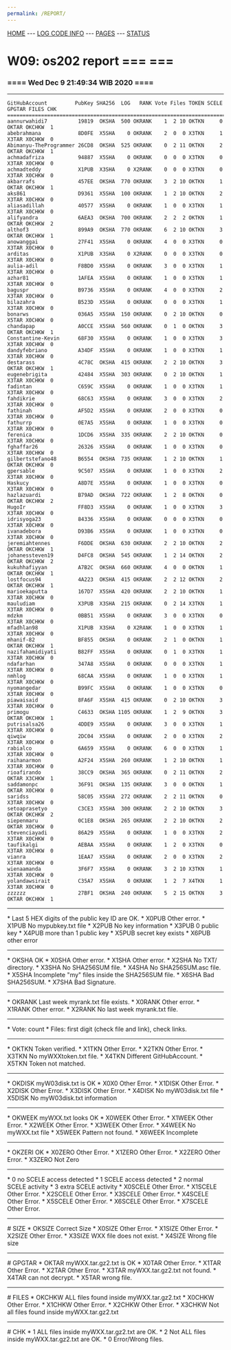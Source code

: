 ```yaml
---
permalink: /REPORT/
---
```

[HOME](../) ---
[LOG CODE INFO](https://osp4diss.vlsm.org/ETC/logCodes.txt) ---
[PAGES](../GitHubPages/) ---
[STATUS](../STATUS/)

# W09: os202 report === ===
### ==== Wed Dec  9 21:49:34 WIB 2020 ====
<hr>

```
GitHubAccount         PubKey SHA256  LOG   RANK Vote Files TOKEN SCELE GPGTAR FILES CHK
=======================================================================================
aannurwahidi7          19819  OKSHA  500 OKRANK    1  2 10 OKTKN     0  OKTAR OKCHKW  1
abebrahmana            8D0FE  X5SHA    0 OKRANK    2  0  0 X3TKN     1  X3TAR X0CHKW  0
Abimanyu-TheProgrammer 26CD8  OKSHA  525 OKRANK    0  2 11 OKTKN     2  OKTAR OKCHKW  1
achmadafriza           94887  X5SHA    0 OKRANK    0  0  0 X3TKN     0  X3TAR X0CHKW  0
achmadteddy            X1PUB  X3SHA    0 X2RANK    0  0  0 X3TKN     0  X3TAR X0CHKW  0
akbarrafs              457EE  OKSHA  770 OKRANK    3  2 10 OKTKN     1  OKTAR OKCHKW  1
aks861                 D9361  X5SHA  100 OKRANK    1  2 10 OKTKN     2  X3TAR X0CHKW  0
aliasadillah           40577  X5SHA    0 OKRANK    1  0  0 X3TKN     1  X3TAR X0CHKW  0
alifyandra             6AEA3  OKSHA  700 OKRANK    2  2  2 OKTKN     1  OKTAR OKCHKW  2
althof3                899A9  OKSHA  770 OKRANK    6  2 10 OKTKN     3  OKTAR OKCHKW  1
anowanggai             27F41  X5SHA    0 OKRANK    4  0  0 X3TKN     0  X3TAR X0CHKW  0
arditas                X1PUB  X3SHA    0 X2RANK    0  0  0 X3TKN     0  X3TAR X0CHKW  0
aulia-adil             F8BD0  X5SHA    0 OKRANK    3  0  0 X3TKN     1  X3TAR X0CHKW  0
azhar81                1AFEA  X5SHA    0 OKRANK    1  0  0 X3TKN     1  X3TAR X0CHKW  0
baguspr                B9736  X5SHA    0 OKRANK    4  0  0 X3TKN     2  X3TAR X0CHKW  0
bilazahra              B523D  X5SHA    0 OKRANK    0  0  0 X3TKN     1  X3TAR X0CHKW  0
bonarws                036A5  X5SHA  150 OKRANK    0  2 10 OKTKN     0  X5TAR X0CHKW  0
chandapap              A0CCE  X5SHA  560 OKRANK    0  1  0 OKTKN     3  OKTAR OKCHKW  1
Constantine-Kevin      68F30  X5SHA    0 OKRANK    1  0  0 X3TKN     3  X3TAR X0CHKW  0
dandyfebriano          A34DF  X5SHA    0 OKRANK    1  0  0 X3TKN     1  X3TAR X0CHKW  0
destarass              4C78C  OKSHA  415 OKRANK    2  2 10 OKTKN     3  OKTAR OKCHKW  1
eugenebrigita          42484  X5SHA  303 OKRANK    0  2 10 OKTKN     1  X3TAR X0CHKW  0
fadintan               C659C  X5SHA    0 OKRANK    1  0  0 X3TKN     1  X3TAR X0CHKW  0
fahdikrie              68C63  X5SHA    0 OKRANK    3  0  0 X3TKN     2  X3TAR X0CHKW  0
fathinah               AF5D2  X5SHA    0 OKRANK    2  0  0 X3TKN     0  X3TAR X0CHKW  0
fathurrp               0E7A5  X5SHA    0 OKRANK    1  0  0 X3TKN     0  X3TAR X0CHKW  0
ferenica               1DCD6  X5SHA  335 OKRANK    2  2 10 OKTKN     0  X3TAR X0CHKW  0
fghaffar26             26326  X5SHA    0 OKRANK    1  0  0 X3TKN     0  X3TAR X0CHKW  0
gilbertstefano48       B6554  OKSHA  735 OKRANK    1  2 10 OKTKN     1  OKTAR OKCHKW  0
gpersable              9C507  X5SHA    0 OKRANK    1  0  0 X3TKN     2  X3TAR X0CHKW  0
Haskucy                A8D7E  X5SHA    0 OKRANK    1  0  0 X3TKN     0  X3TAR X0CHKW  0
hazlazuardi            B79AD  OKSHA  722 OKRANK    1  2  8 OKTKN     0  OKTAR OKCHKW  2
HugoIr                 FF8D3  X5SHA    0 OKRANK    1  0  0 X3TKN     3  X3TAR X0CHKW  0
idrisyoga23            84336  X5SHA    0 OKRANK    0  0  0 X3TKN     0  X3TAR X0CHKW  0
ivanadebora            D93B6  X5SHA    0 OKRANK    1  0  0 X3TKN     0  X3TAR X0CHKW  0
jeremiahtennes         F6DDE  OKSHA  630 OKRANK    2  2 10 OKTKN     2  OKTAR OKCHKW  1
johanessteven19        D4FC8  OKSHA  545 OKRANK    1  2 14 OKTKN     2  OKTAR OKCHKW  2
kukuhhafiyyan          A7B2C  OKSHA  660 OKRANK    4  0  0 OKTKN     1  OKTAR OKCHKW  1
lostfocus94            4A223  OKSHA  415 OKRANK    2  2 12 OKTKN     2  OKTAR OKCHKW  1
marioekaputta          167D7  X5SHA  420 OKRANK    2  2 10 OKTKN     1  X3TAR X0CHKW  0
mauludiam              X3PUB  X3SHA  215 OKRANK    0  2 14 X3TKN     1  X3TAR X0CHKW  0
mdzkm                  0BB51  X5SHA    0 OKRANK    3  0  0 X3TKN     0  X3TAR X0CHKW  0
mfadhlan98             X1PUB  X3SHA    0 X2RANK    1  0  0 X3TKN     1  X3TAR X0CHKW  0
mhanif-82              BF855  OKSHA    0 OKRANK    2  1  0 OKTKN     1  OKTAR OKCHKW  1
nazifahamidiyati       B82FF  X5SHA    0 OKRANK    0  1  0 X3TKN     1  X3TAR X0CHKW  0
ndafarhan              347A8  X5SHA    0 OKRANK    0  0  0 X3TKN     1  X3TAR X0CHKW  0
nmhlog                 68CAA  X5SHA    0 OKRANK    1  0  0 X3TKN     1  X3TAR X0CHKW  0
nyomangedar            B99FC  X5SHA    0 OKRANK    1  0  0 X3TKN     0  X3TAR X0CHKW  0
piawaisaid             8FA6F  X5SHA  415 OKRANK    0  2 10 OKTKN     3  X3TAR X0CHKW  0
primogu                C4633  OKSHA 1105 OKRANK    1  2  9 OKTKN     3  OKTAR OKCHKW  1
putrisalsa26           4DDE9  X5SHA    0 OKRANK    3  0  0 X3TKN     1  X3TAR X0CHKW  0
qiwqiw                 2DC04  X5SHA    0 OKRANK    2  0  0 X3TKN     2  X3TAR X0CHKW  0
rabialco               6A659  X5SHA    0 OKRANK    6  0  0 X3TKN     1  X3TAR X0CHKW  0
raihanarmon            A2F24  X5SHA  260 OKRANK    1  2 10 OKTKN     1  X3TAR X0CHKW  0
rioafirando            38CC9  OKSHA  365 OKRANK    0  2 11 OKTKN     2  OKTAR X3CHKW  1
saddamonpc             36F91  OKSHA  135 OKRANK    3  0  0 OKTKN     1  OKTAR X0CHKW  0
saridss                58C05  X5SHA  272 OKRANK    2  2 11 OKTKN     0  X3TAR X0CHKW  0
setoaprasetyo          C3CE3  X5SHA  300 OKRANK    2  2 10 OKTKN     3  OKTAR OKCHKW  2
siepenmaru             0C1E8  OKSHA  265 OKRANK    2  2 10 OKTKN     2  OKTAR X0CHKW  0
stevenciayadi          86A29  X5SHA    0 OKRANK    1  0  0 X3TKN     2  X3TAR X0CHKW  0
taufikalgi             AEBAA  X5SHA    0 OKRANK    1  2  0 X3TKN     0  X3TAR X0CHKW  0
vianra                 1EAA7  X5SHA    0 OKRANK    2  0  0 X3TKN     2  X3TAR X0CHKW  0
wienaamanda            3F6F7  X5SHA    0 OKRANK    3  2 10 X3TKN     1  X3TAR X0CHKW  0
yolandawsirait         C35A7  X5SHA    0 OKRANK    1  2  7 X4TKN     1  X3TAR X0CHKW  0
zzzzzz                 27BF1  OKSHA  240 OKRANK    5  2 15 OKTKN     3  OKTAR OKCHKW  1
```

<hr>
* Last 5 HEX digits of the public key ID are OK.
* X0PUB Other error.
* X1PUB No mypubkey.txt file
* X2PUB No key information
* X3PUB 0 public key
* X4PUB more than 1 public key
* X5PUB secret key exists
* X6PUB other error
<hr>
* OKSHA OK
* X0SHA Other error.
* X1SHA Other error.
* X2SHA No TXT/ directory.
* X3SHA No SHA256SUM file.
* X4SHA No SHA256SUM.asc file.
* X5SHA Incomplete "my" files inside the SHA256SUM file.
* X6SHA Bad SHA256SUM.
* X7SHA Bad Signature.
<hr>
* OKRANK Last week myrank.txt file exists.
* X0RANK Other error.
* X1RANK Other error.
* X2RANK No last week myrank.txt file.
<hr>
* Vote: count
* Files: first digit (check file and link), check links.
<hr>
* OKTKN Token verified.
* X1TKN Other Error.
* X2TKN Other Error.
* X3TKN No myWXXtoken.txt file.
* X4TKN Different GitHubAccount.
* X5TKN Token not matched.
<hr>
* OKDISK myW03disk.txt is OK
* X0X0   Other Error.
* X1DISK Other Error.
* X2DISK Other Error.
* X3DISK Other Error.
* X4DISK No myW03disk.txt file
* X5DISK No myW03disk.txt information
<hr>
* OKWEEK myWXX.txt looks OK
* X0WEEK Other Error.
* X1WEEK Other Error.
* X2WEEK Other Error.
* X3WEEK Other Error.
* X4WEEK No myWXX.txt file
* X5WEEK Pattern not found.
* X6WEEK Incomplete
<hr>
* OKZERI OK
* X0ZERO Other Error.
* X1ZERO Other Error.
* X2ZERO Other Error.
* X3ZERO Not Zero
<hr>
* 0 no SCELE access detected
* 1 SCELE access detected
* 2 normal SCELE activity
* 3 extra  SCELE activity
* X0SCELE Other Error.
* X1SCELE Other Error.
* X2SCELE Other Error.
* X3SCELE Other Error.
* X4SCELE Other Error.
* X5SCELE Other Error.
* X6SCELE Other Error.
* X7SCELE Other Error.
<hr>
# SIZE
* OKSIZE Correct Size
* X0SIZE Other Error.
* X1SIZE Other Error.
* X2SIZE Other Error.
* X3SIZE WXX file does not exist.
* X4SIZE Wrong file size
<hr>
# GPGTAR
* OKTAR  myWXX.tar.gz2.txt is OK
* X0TAR  Other Error.
* X1TAR  Other Error.
* X2TAR  Other Error.
* X3TAR  myWXX.tar.gz2.txt not found.
* X4TAR  can not decrypt.
* X5TAR  wrong file.
<hr>
# FILES
* OKCHKW ALL files found inside myWXX.tar.gz2.txt
* X0CHKW Other Error.
* X1CHKW Other Error.
* X2CHKW Other Error.
* X3CHKW Not all files found inside myWXX.tar.gz2.txt
<hr>
# CHK
* 1 ALL files inside myWXX.tar.gz2.txt are OK.
* 2 Not ALL files inside myWXX.tar.gz2.txt are OK.
* 0 Error/Wrong files.

